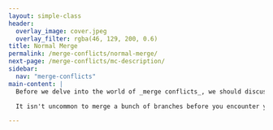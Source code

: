 ```yaml
---
layout: simple-class
header:
  overlay_image: cover.jpeg
  overlay_filter: rgba(46, 129, 200, 0.6)
title: Normal Merge
permalink: /merge-conflicts/normal-merge/
next-page: /merge-conflicts/mc-description/
sidebar:
  nav: "merge-conflicts"
main-content: |
  Before we delve into the world of _merge conflicts_, we should discuss what a normal merge is doing. When you take some commits from the _new-feature_ branch and merge it into _master_ you are simply applying the commits that you made on the _new-feature_ branch on the _master_ branch.

  It isn't uncommon to merge a bunch of branches before you encounter your first _merge conflict_. That is because Git is _really_ smart when it comes merging. But, sometimes you and another collaborator both have an idea for a change to the same code and Git needs you to examine the conflicting changes before it can successfully implement the changes.

---
```

